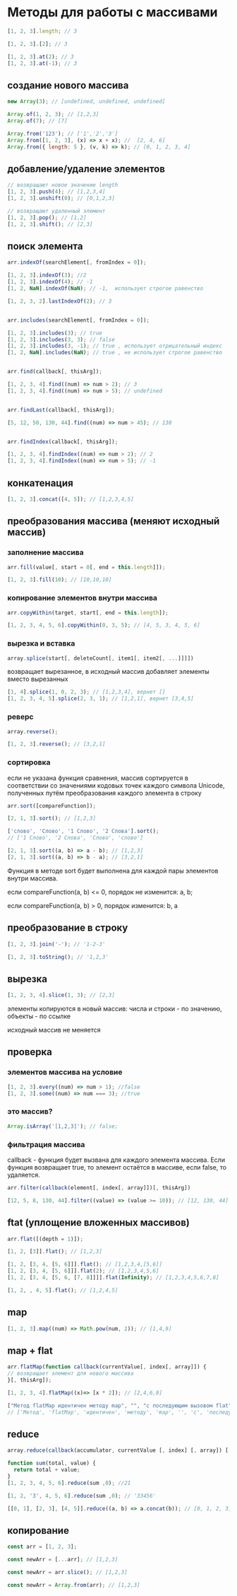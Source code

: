# Методы для работы с массивами

```js
[1, 2, 3].length; // 3

[1, 2, 3].[2]; // 3

[1, 2, 3].at(2); // 3
[1, 2, 3].at(-1); // 3
```

## создание нового массива

```js
new Array(3); // [undefined, undefined, undefined]

Array.of(1, 2, 3); // [1,2,3]
Array.of(7); // [7]

Array.from('123'); // ['1','2','3']
Array.from([1, 2, 3], (x) => x + x); //  [2, 4, 6]
Array.from({ length: 5 }, (v, k) => k); // [0, 1, 2, 3, 4]
```

## добавление/удаление элементов

```js
// возвращают новое значение length
[1, 2, 3].push(4); // [1,2,3,4]
[1, 2, 3].unshift(0); // [0,1,2,3]

// возвращают удаленный элемент
[1, 2, 3].pop(); // [1,2]
[1, 2, 3].shift(); // [2,3]
```

## поиск элемента

```js
arr.indexOf(searchElement[, fromIndex = 0]);

[1, 2, 3].indexOf(3); //2
[1, 2, 3].indexOf(4); // -1
[1, 2, NaN].indexOf(NaN); // -1,  использует строгое равенство

[1, 2, 3, 2].lastIndexOf(2); // 3


arr.includes(searchElement[, fromIndex = 0]);

[1, 2, 3].includes(3); // true
[1, 2, 3].includes(3, 3); // false
[1, 2, 3].includes(3, -1); // true , использует отрицательный индекс
[1, 2, NaN].includes(NaN); // true , не использует строгое равенство


arr.find(callback[, thisArg]);

[1, 2, 3, 4].find((num) => num > 2); // 3
[1, 2, 3, 4].find((num) => num > 5); // undefined


arr.findLast(callback[, thisArg]);

[5, 12, 50, 130, 44].find((num) => num > 45); // 130


arr.findIndex(callback[, thisArg]);

[1, 2, 3, 4].findIndex((num) => num > 2); // 2
[1, 2, 3, 4].findIndex((num) => num > 5); // -1
```

## конкатенация

```js
[1, 2, 3].concat([4, 5]); // [1,2,3,4,5]
```

## преобразования массива (меняют исходный массив)

### заполнение массива

```js
arr.fill(value[, start = 0[, end = this.length]]);

[1, 2, 3].fill(10); // [10,10,10]
```

### копирование элементов внутри массива

```js
arr.copyWithin(target, start[, end = this.length]);

[1, 2, 3, 4, 5, 6].copyWithin(0, 3, 5); // [4, 5, 3, 4, 5, 6]

```

### вырезка и вставка

```js
array.splice(start[, deleteCount[, item1[, item2[, ...]]]])
```

возвращает вырезанное, в исходный массив добавляет элементы вместо вырезанных

```js
[1, 4].splice(1, 0, 2, 3); // [1,2,3,4], вернет []
[1, 2, 3, 4, 5].splice(2, 3, 1); // [1,2,1], вернет [3,4,5]
```

### реверс

```js
array.reverse();

[1, 2, 3].reverse(); // [3,2,1]
```

### сортировка

если не указана функция сравнения, массив сортируется в соответствии со значениями кодовых точек каждого символа Unicode, полученных путём преобразования каждого элемента в строку

```js
arr.sort([compareFunction]);

[2, 1, 3].sort(); // [1,2,3]

['слово', 'Слово', '1 Слово', '2 Слова'].sort();
// ['1 Слово', '2 Слова', 'Слово', 'слово']

[2, 1, 3].sort((a, b) => a - b); // [1,2,3]
[2, 1, 3].sort((a, b) => b - a); // [3,2,1]
```

Функция в методе sort будет выполнена для каждой пары элементов внутри массива.

если compareFunction(a, b) <= 0, порядок не изменится: a, b;

если compareFunction(a, b) > 0, порядок изменится: b, a

## преобразование в строку

```js
[1, 2, 3].join('-'); // '1-2-3'

[1, 2, 3].toString(); // '1,2,3'
```

## вырезка

```js
[1, 2, 3, 4].slice(1, 3); // [2,3]
```

элементы копируются в новый массив: числа и строки - по значению, объекты - по ссылке

исходный массив не меняется

## проверка

### элементов массива на условие

```js
[1, 2, 3].every((num) => num > 1); //false
[1, 2, 3].some((num) => num === 3); //true
```

### это массив?

```js
Array.isArray('[1,2,3]'); // false;
```

### фильтрация массива

callback - функция будет вызвана для каждого элемента массива. Если функция возвращает true, то элемент остаётся в массиве, если false, то удаляется.

```js
arr.filter(callback(element[, index[, array]])[, thisArg])

[12, 5, 8, 130, 44].filter((value) => (value >= 10)); // [12, 130, 44]
```

## ftat (уплощение вложенных массивов)

```js
arr.flat([(depth = 1)]);

[1, 2, [3]].flat(); // [1,2,3]

[1, 2, [3, 4, [5, 6]]].flat(); // [1,2,3,4,[5,6]]
[1, 2, [3, 4, [5, 6]]].flat(2); // [1,2,3,4,5,6]
[1, 2, [3, 4, [5, 6, [7, 8]]]].flat(Infinity); // [1,2,3,4,5,6,7,8]

[1, 2, , 4, 5].flat(); // [1,2,4,5]
```

## map

```js
[1, 2, 3].map((num) => Math.pow(num, 2)); // [1,4,9]
```

## map + flat

```js
arr.flatMap(function callback(currentValue[, index[, array]]) {
// возвращает элемент для нового массива
}[, thisArg]);

[1, 2, 3, 4].flatMap((x)=> [x * 2]); // [2,4,6,8]

["Метод flatMap идентичен методу map", "", "с последующим вызовом flat"].flatMap((x) => x.split(" "));
// ['Метод', 'flatMap', 'идентичен', 'методу', 'map', '', 'с', 'последующим', 'вызовом', 'flat']
```

## reduce

```js
array.reduce(callback(accumulator, currentValue [, index] [, array]) [, initialValue]);

function sum(total, value) {
  return total + value;
}
[1, 2, 3, 4, 5, 6].reduce(sum ,0); //21

[1, 2, '3', 4, 5, 6].reduce(sum ,0); // '33456'

[[0, 1], [2, 3], [4, 5]].reduce((a, b) => a.concat(b)); // [0, 1, 2, 3, 4, 5]
```

## копирование

```js
const arr = [1, 2, 3];

const newArr = [...arr]; // [1,2,3]

const newArr = arr.slice(); // [1,2,3]

const newArr = Array.from(arr); // [1,2,3]
```
